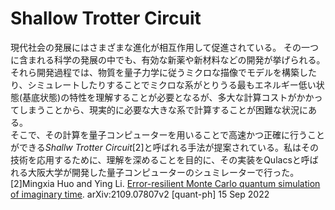# Shallow Trotter Circuit
現代社会の発展にはさまざまな進化が相互作用して促進されている。
その一つに含まれる科学の発展の中でも、有効な新薬や新材料などの開発が挙げられる。
それら開発過程では、物質を量子力学に従うミクロな描像でモデルを構築したり、シミュレートしたりすることでミクロな系がとりうる最もエネルギー低い状態(基底状態)の特性を理解することが必要となるが、多大な計算コストがかかってしまうことから、現実的に必要な大きな系で計算することが困難な状況にある。  
そこで、その計算を量子コンピューターを用いることで高速かつ正確に行うことができる*Shallw Trotter Circuit*[2]と呼ばれる手法が提案されている。私はその技術を応用するために、理解を深めることを目的に、その実装をQulacsと呼ばれる大阪大学が開発した量子コンピューターのシュミレーターで行った。  
[2]Mingxia Huo and Ying Li. [Error-resilient Monte Carlo quantum simulation of imaginary time](https://arxiv.org/abs/2109.07807). arXiv:2109.07807v2 [quant-ph] 15 Sep 2022
